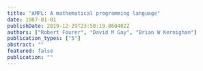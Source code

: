 ```yaml
---
title: "AMPL: A mathematical programming language"
date: 1987-01-01
publishDate: 2019-12-29T23:50:19.860402Z
authors: ["Robert Fourer", "David M Gay", "Brian W Kernighan"]
publication_types: ["5"]
abstract: ""
featured: false
publication: ""
---
```


